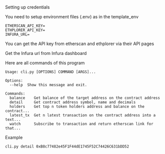 Setting up credentials

You need to setup environment files (.env) as in the template_env
```
ETHERSCAN_API_KEY=
ETHPLORER_API_KEY=
INFURA_URL=
```
You can get the API key from etherscan and ethplorer via their API pages

Get the Infura url from Infura dashboard

Here are all commands of this program

```
Usage: cli.py [OPTIONS] COMMAND [ARGS]...

Options:
  --help  Show this message and exit.

Commands:
  balance    Get balance of the target address on the contract address
  detail     Get contract address symbol, name and decimals
  holders    Get top n token holders address and balance on the contract...
  latest_tx  Get n latest transaction on the contract address into a text...
  watch      Subscribe to transaction and return etherscan link for that...
```

Example 

```
cli.py detail 0xB8c77482e45F1F44dE1745F52C74426C631bDD52